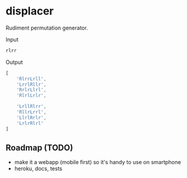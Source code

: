 # displacer
Rudiment permutation generator.

Input
```javascript
rlrr
```

Output
```javascript
[
    'RlrrLrll',
    'LrrlRllr',
    'RrlrLlrl',
    'RlrlLrlr',

    'LrllRlrr',
    'RllrLrrl',
    'LlrlRrlr',
    'LrlrRlrl'
]
```

## Roadmap (TODO)
- make it a webapp (mobile first) so it's handy to use on smartphone
- heroku, docs, tests

